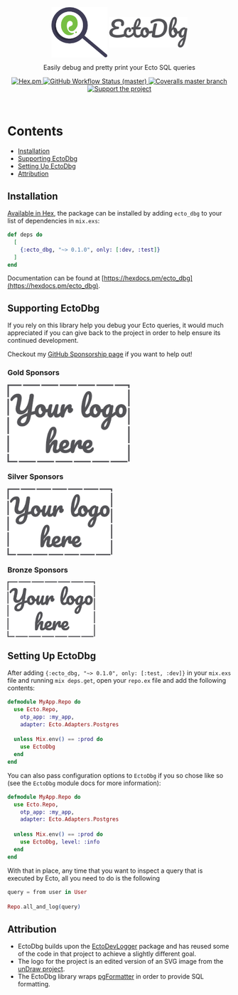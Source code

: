 <p align="center">
  <img align="center" width="25%" src="guides/images/logo.png" alt="EctoDbg Elixir Logo">
  <img align="center" width="35%" src="guides/images/logo_name.png" alt="EctoDbg title">
</p>

<p align="center">
  Easily debug and pretty print your Ecto SQL queries
</p>

<p align="center">
  <a href="https://hex.pm/packages/ecto_dbg">
    <img alt="Hex.pm" src="https://img.shields.io/hexpm/v/ecto_dbg?style=for-the-badge">
  </a>

  <a href="https://github.com/akoutmos/ecto_dbg/actions">
    <img alt="GitHub Workflow Status (master)"
    src="https://img.shields.io/github/actions/workflow/status/akoutmos/ecto_dbg/main.yml?label=Build%20Status&style=for-the-badge&branch=master">
  </a>

  <a href="https://coveralls.io/github/akoutmos/ecto_dbg?branch=master">
    <img alt="Coveralls master branch" src="https://img.shields.io/coveralls/github/akoutmos/ecto_dbg/master?style=for-the-badge">
  </a>

  <a href="https://github.com/sponsors/akoutmos">
    <img alt="Support the project" src="https://img.shields.io/badge/Support%20the%20project-%E2%9D%A4-lightblue?style=for-the-badge">
  </a>
</p>

<br>

# Contents

- [Installation](#installation)
- [Supporting EctoDbg](#supporting-ectodbg)
- [Setting Up EctoDbg](#setting-up-ectodbg)
- [Attribution](#attribution)

## Installation

[Available in Hex](https://hex.pm/packages/ecto_dbg), the package can be installed by adding `ecto_dbg` to your list of
dependencies in `mix.exs`:

```elixir
def deps do
  [
    {:ecto_dbg, "~> 0.1.0", only: [:dev, :test]}
  ]
end
```

Documentation can be found at [https://hexdocs.pm/ecto_dbg](https://hexdocs.pm/ecto_dbg).

## Supporting EctoDbg

If you rely on this library help you debug your Ecto queries, it would much appreciated if you can give back
to the project in order to help ensure its continued development.

Checkout my [GitHub Sponsorship page](https://github.com/sponsors/akoutmos) if you want to help out!

### Gold Sponsors

<a href="https://github.com/sponsors/akoutmos/sponsorships?sponsor=akoutmos&tier_id=58083">
  <img align="center" height="175" src="guides/images/your_logo_here.png" alt="Support the project">
</a>

### Silver Sponsors

<a href="https://github.com/sponsors/akoutmos/sponsorships?sponsor=akoutmos&tier_id=58082">
  <img align="center" height="150" src="guides/images/your_logo_here.png" alt="Support the project">
</a>

### Bronze Sponsors

<a href="https://github.com/sponsors/akoutmos/sponsorships?sponsor=akoutmos&tier_id=17615">
  <img align="center" height="125" src="guides/images/your_logo_here.png" alt="Support the project">
</a>

## Setting Up EctoDbg

After adding `{:ecto_dbg, "~> 0.1.0", only: [:test, :dev]}` in your `mix.exs` file and running
`mix deps.get`, open your `repo.ex` file and add the following contents:

```elixir
defmodule MyApp.Repo do
  use Ecto.Repo,
    otp_app: :my_app,
    adapter: Ecto.Adapters.Postgres

  unless Mix.env() == :prod do
    use EctoDbg
  end
end
```

You can also pass configuration options to `EctoDbg` if you so chose like so (see the `EctoDbg` module docs
for more information):

```elixir
defmodule MyApp.Repo do
  use Ecto.Repo,
    otp_app: :my_app,
    adapter: Ecto.Adapters.Postgres

  unless Mix.env() == :prod do
    use EctoDbg, level: :info
  end
end
```

With that in place, any time that you want to inspect a query that is executed by Ecto, all you need to do
is the following

```elixir
query = from user in User

Repo.all_and_log(query)
```

## Attribution

- EctoDbg builds upon the [EctoDevLogger](https://github.com/fuelen/ecto_dev_logger) package and has reused some of the
  code in that project to achieve a slightly different goal.
- The logo for the project is an edited version of an SVG image from the [unDraw project](https://undraw.co/).
- The EctoDbg library wraps [pgFormatter](https://github.com/darold/pgFormatter) in order to provide SQL formatting.
